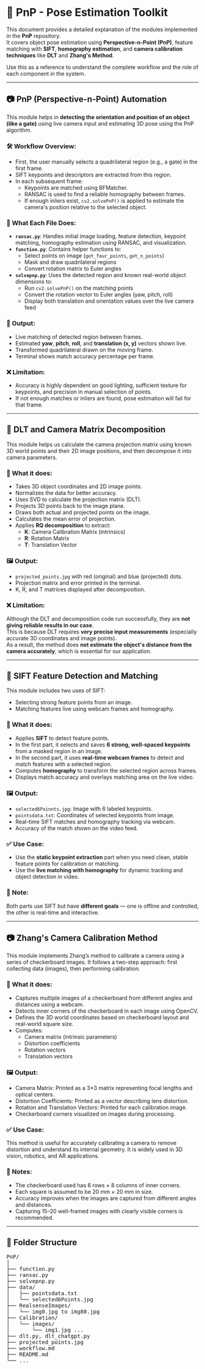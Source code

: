 # 📂 PnP - Pose Estimation Toolkit

This document provides a detailed explanation of the modules implemented in the **PnP** repository.  
It covers object pose estimation using **Perspective-n-Point (PnP)**, feature matching with **SIFT**, **homography estimation**, and **camera calibration techniques** like **DLT** and **Zhang's Method**.

Use this as a reference to understand the complete workflow and the role of each component in the system.

---

## 📷 PnP (Perspective-n-Point) Automation

This module helps in **detecting the orientation and position of an object (like a gate)** using live camera input and estimating 3D pose using the PnP algorithm.

### 🛠️ Workflow Overview:
- First, the user manually selects a quadrilateral region (e.g., a gate) in the first frame.
- SIFT keypoints and descriptors are extracted from this region.
- In each subsequent frame:
  - Keypoints are matched using BFMatcher.
  - RANSAC is used to find a reliable homography between frames.
  - If enough inliers exist, `cv2.solvePnP()` is applied to estimate the camera's position relative to the selected object.

### 📌 What Each File Does:
- **`ransac.py`**: Handles initial image loading, feature detection, keypoint matching, homography estimation using RANSAC, and visualization.
- **`function.py`**: Contains helper functions to:
  - Select points on image (`get_four_points`, `get_n_points`)
  - Mask and draw quadrilateral regions
  - Convert rotation matrix to Euler angles
- **`solvepnp.py`**: Uses the detected region and known real-world object dimensions to:
  - Run `cv2.solvePnP()` on the matching points
  - Convert the rotation vector to Euler angles (yaw, pitch, roll)
  - Display both translation and orientation values over the live camera feed

### 🎯 Output:
- Live matching of detected region between frames.
- Estimated **yaw**, **pitch**, **roll**, and **translation (x, y)** vectors shown live.
- Transformed quadrilateral drawn on the moving frame.
- Terminal shows match accuracy percentage per frame.

### ❌ Limitation:
- Accuracy is highly dependent on good lighting, sufficient texture for keypoints, and precision in manual selection of points.
- If not enough matches or inliers are found, pose estimation will fail for that frame.

---

## 🔧 DLT and Camera Matrix Decomposition

This module helps us calculate the camera projection matrix using known 3D world points and their 2D image positions, and then decompose it into camera parameters.



### 📌 What it does:
- Takes 3D object coordinates and 2D image points.
- Normalizes the data for better accuracy.
- Uses SVD to calculate the projection matrix (DLT).
- Projects 3D points back to the image plane.
- Draws both actual and projected points on the image.
- Calculates the mean error of projection.
- Applies **RQ decomposition** to extract:
  - **K**: Camera Calibration Matrix (intrinsics)
  - **R**: Rotation Matrix
  - **T**: Translation Vector


### 🖼️ Output:
- `projected_points.jpg` with red (original) and blue (projected) dots.
- Projection matrix and error printed in the terminal.
- K, R, and T matrices displayed after decomposition.


### ❌ Limitation:
Although the DLT and decomposition code run successfully, they are **not giving reliable results in our case**.  
This is because DLT requires **very precise input measurements** (especially accurate 3D coordinates and image points).  
As a result, the method does **not estimate the object's distance from the camera accurately**, which is essential for our application.

---

## 🧠 SIFT Feature Detection and Matching

This module includes two uses of SIFT:
- Selecting strong feature points from an image.
- Matching features live using webcam frames and homography.



### 📌 What it does:
- Applies **SIFT** to detect feature points.
- In the first part, it selects and saves **6 strong, well-spaced keypoints** from a masked region in an image.
- In the second part, it uses **real-time webcam frames** to detect and match features with a selected region.
- Computes **homography** to transform the selected region across frames.
- Displays match accuracy and overlays matching area on the live video.


### 🖼️ Output:
- `selected6Poinnts.jpg`: Image with 6 labeled keypoints.
- `pointsdata.txt`: Coordinates of selected keypoints from image.
- Real-time SIFT matches and homography tracking via webcam.
- Accuracy of the match shown on the video feed.


### ✅ Use Case:
- Use the **static keypoint extraction** part when you need clean, stable feature points for calibration or matching.
- Use the **live matching with homography** for dynamic tracking and object detection in video.


### 📝 Note:
Both parts use SIFT but have **different goals** — one is offline and controlled, the other is real-time and interactive.

---

## 📷 Zhang's Camera Calibration Method

This module implements Zhang’s method to calibrate a camera using a series of checkerboard images. It follows a two-step approach: first collecting data (images), then performing calibration.


### 📌 What it does:
- Captures multiple images of a checkerboard from different angles and distances using a webcam.
- Detects inner corners of the checkerboard in each image using OpenCV.
- Defines the 3D world coordinates based on checkerboard layout and real-world square size.
- Computes:
  - Camera matrix (intrinsic parameters)
  - Distortion coefficients
  - Rotation vectors
  - Translation vectors


### 🖼️ Output:
- Camera Matrix: Printed as a 3×3 matrix representing focal lengths and optical centers.
- Distortion Coefficients: Printed as a vector describing lens distortion.
- Rotation and Translation Vectors: Printed for each calibration image.
- Checkerboard corners visualized on images during processing.


### ✅ Use Case:
This method is useful for accurately calibrating a camera to remove distortion and understand its internal geometry. It is widely used in 3D vision, robotics, and AR applications.


### 📝 Notes:
- The checkerboard used has 6 rows × 8 columns of inner corners.
- Each square is assumed to be 20 mm × 20 mm in size.
- Accuracy improves when the images are captured from different angles and distances.
- Capturing 15–20 well-framed images with clearly visible corners is recommended.

---
## 📁 Folder Structure
<pre>
PnP/
│
├── function.py
├── ransac.py
├── solvepnp.py
├── data/
│   ├── pointsdata.txt
│   └── selected6Points.jpg
├── RealsenseImages/
│   └── img0.jpg to img80.jpg
├── Calibration/
│   └── images/
│       └── img1.jpg ...
├── dlt.py, dlt_chatgpt.py
├── projected_points.jpg
├── workflow.md
├── README.md
└── ...
</pre>
